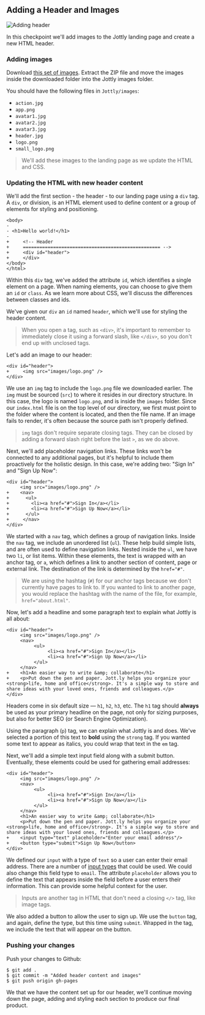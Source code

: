 ## Adding a Header and Images

![Adding header](http://cl.ly/WFBz/03-header.png)

In this checkpoint we'll add images to the Jottly landing page and create a new HTML header.

### Adding images

Download [this set of images](http://cl.ly/WFEA/Jottly-Images.zip). Extract the ZIP file and move the images inside the downloaded folder into the Jottly images folder.

You should have the following files in `Jottly/images`:

* `action.jpg`
* `app.png`
* `avatar1.jpg`
* `avatar2.jpg`
* `avatar3.jpg`
* `header.jpg`
* `logo.png`
* `small_logo.png`

> We'll add these images to the landing page as we update the HTML and CSS.

### Updating the HTML with new header content

We'll add the first section - the header - to our landing page using a `div` tag. A `div`, or division, is an HTML element used to define content or a group of elements for styling and positioning.

```html(index.html)
<body>
-
- <h1>Hello world!</h1>
-
+     <!-- Header
+     ================================================== -->
+     <div id="header">
+     </div>
</body>
</html>
```

Within this `div` tag, we've added the attribute `id`, which identifies a single element on a page. When naming elements, you can choose to give them an `id` or `class`. As we learn more about CSS, we'll discuss the differences between classes and ids.

We've given our `div` an `id` named `header`, which we'll use for styling the header content.

> When you open a tag, such as `<div>`, it's important to remember to immediately close it using a forward slash, like `</div>`, so you don't end up with unclosed tags.

Let's add an image to our header:

```html(index.html)
<div id="header">
+     <img src="images/logo.png" />
</div>
```

We use an `img` tag to include the `logo.png` file we downloaded earlier. The `img` must be sourced (`src`) to where it resides in our directory structure. In this case, the logo is named `logo.png`, and is inside the `images` folder. Since our `index.html` file is on the top level of our directory, we first must point to the folder where the content is located, and then the file name. If an image fails to render, it's often because the source path isn't properly defined.

> `img` tags don't require separate closing tags. They can be closed by adding a forward slash right before the last `>`, as we do above.

Next, we'll add placeholder navigation links. These links won't be connected to any additional pages, but it's helpful to include them proactively for the holistic design. In this case, we're adding two: "Sign In" and "Sign Up Now":

```html(index.html)
<div id="header">
     <img src="images/logo.png" />
+    <nav>
+      <ul>
+        <li><a href="#">Sign In</a></li>
+        <li><a href="#">Sign Up Now</a></li>
+      </ul>
+     </nav>
</div>
```

We started with a `nav` tag, which defines a group of navigation links. Inside the `nav` tag, we include an unordered list (`ul`). These help build simple lists, and are often used to define navigation links. Nested inside the `ul`, we have two `li`, or list items. Within these elements, the text is wrapped with an anchor tag, or `a`, which defines a link to another section of content, page or external link. The destination of the link is determined by the `href="#"`.

> We are using the hashtag (`#`) for our anchor tags because we don't currently have pages to link to. If you wanted to link to another page, you would replace the hashtag with the name of the file, for example, `href="about.html"`.

Now, let's add a headline and some paragraph text to explain what Jottly is all about:

```html(index.html)
<div id="header">
     <img src="images/logo.png" />
     <nav>
          <ul>
               <li><a href="#">Sign In</a></li>
               <li><a href="#">Sign Up Now</a></li>
          </ul>
     </nav>
+    <h1>An easier way to write &amp; collaborate</h1>
+    <p>Put down the pen and paper. Jott.ly helps you organize your <strong>life, home and office</strong>. It's a simple way to store and share ideas with your loved ones, friends and colleagues.</p>
</div>
```

Headers come in six default size — `h1`, `h2`, `h3`, etc. The `h1` tag should **always** be used as your primary headline on the page, not only for sizing purposes, but also for better SEO (or Search Engine Optimization).

Using the paragraph (`p`) tag, we can explain what Jottly is and does. We've selected a portion of this text to **bold** using the `strong` tag. If you wanted some text to appear as italics, you could wrap that text in the `em` tag.

Next, we'll add a simple text input field along with a submit button. Eventually, these elements could be used for gathering email addresses:

```html(index.html)
<div id="header">
     <img src="images/logo.png" />
     <nav>
          <ul>
               <li><a href="#">Sign In</a></li>
               <li><a href="#">Sign Up Now</a></li>
          </ul>
     </nav>
     <h1>An easier way to write &amp; collaborate</h1>
     <p>Put down the pen and paper. Jott.ly helps you organize your <strong>life, home and office</strong>. It's a simple way to store and share ideas with your loved ones, friends and colleagues.</p>
+    <input type="text" placeholder="Enter your email address"/>
+    <button type="submit">Sign Up Now</button>
</div>
```

We defined our `input` with a type of `text` so a user can enter their email address. There are a number of [input types](http://www.w3schools.com/tags/att_input_type.asp) that could be used. We could also change this field type to `email`. The attribute `placeholder` allows you to define the text that appears inside the field before a user enters their information. This can provide some helpful context for the user.

> Inputs are another tag in HTML that don't need a closing `</>` tag, like image tags.

We also added a button to allow the user to sign up. We use the `button` tag, and again, define the type, but this time using `submit`. Wrapped in the tag, we include the text that will appear on the button.

### Pushing your changes

Push your changes to Github:

```bash(Terminal)
$ git add .
$ git commit -m "Added header content and images"
$ git push origin gh-pages
```

We that we have the content set up for our header, we'll continue moving down the page, adding and styling each section to produce our final product.
